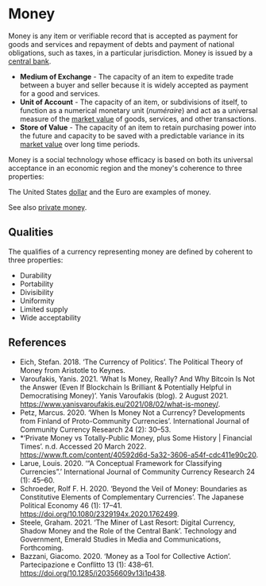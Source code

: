 # Money
Money is any item or verifiable record that is accepted as payment for goods and services and repayment of debts and payment of national obligations, such as taxes, in a particular jurisdiction. Money is issued by a [central bank](central-banks.md). 

* **Medium of Exchange** - The capacity of an item to expedite trade between a buyer and seller because it is widely accepted as payment for a good and services. 
* **Unit of Account** - The capacity of an item, or subdivisions of itself, to function as a numerical monetary unit (*numéraire*) and act as a universal measure of the [market value](market-value.md) of goods, services, and other transactions.
* **Store of Value** - The capacity of an item to retain purchasing power into the future and capacity to be saved with a predictable variance in its [market value](market-value.md) over long time periods.

Money is a social technology whose efficacy is based on both its universal acceptance in an economic region and the money's coherence to three properties:

The United States [dollar](dollar.md) and the Euro are examples of money.

See also [private money](private-money.md).

## Qualities

The qualifies of a currency representing money are defined by coherent to three properties:

* Durability
* Portability
* Divisibility
* Uniformity
* Limited supply
* Wide acceptability

## References
* Eich, Stefan. 2018. ‘The Currency of Politics’. The Political Theory of Money from Aristotle to Keynes.
* Varoufakis, Yanis. 2021. ‘What Is Money, Really? And Why Bitcoin Is Not the Answer (Even If Blockchain Is Brilliant & Potentially Helpful in Democratising Money)’. Yanis Varoufakis (blog). 2 August 2021. https://www.yanisvaroufakis.eu/2021/08/02/what-is-money/.
* Petz, Marcus. 2020. ‘When Is Money Not a Currency? Developments from Finland of Proto-Community Currencies’. International Journal of Community Currency Research 24 (2): 30–53.
* *‘Private Money vs Totally-Public Money, plus Some History | Financial Times’. n.d. Accessed 20 March 2022. https://www.ft.com/content/40592d6d-5a32-3606-a54f-cdc411e90c20.
* Larue, Louis. 2020. ‘“A Conceptual Framework for Classifying Currencies”.’ International Journal of Community Currency Research 24 (1): 45–60.
* Schroeder, Rolf F. H. 2020. ‘Beyond the Veil of Money: Boundaries as Constitutive Elements of Complementary Currencies’. The Japanese Political Economy 46 (1): 17–41. https://doi.org/10.1080/2329194x.2020.1762499.
* Steele, Graham. 2021. ‘The Miner of Last Resort: Digital Currency, Shadow Money and the Role of the Central Bank’. Technology and Government, Emerald Studies in Media and Communications, Forthcoming.
* Bazzani, Giacomo. 2020. ‘Money as a Tool for Collective Action’. Partecipazione e Conflitto 13 (1): 438–61. https://doi.org/10.1285/i20356609v13i1p438.